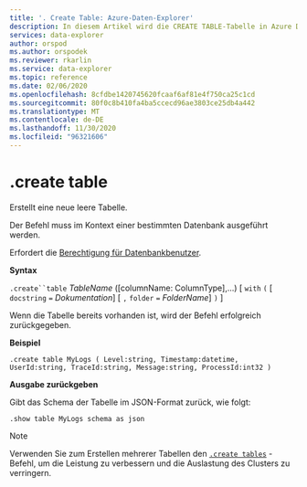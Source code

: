 ```yaml
---
title: '. Create Table: Azure-Daten-Explorer'
description: In diesem Artikel wird die CREATE TABLE-Tabelle in Azure Daten-Explorer beschrieben.
services: data-explorer
author: orspod
ms.author: orspodek
ms.reviewer: rkarlin
ms.service: data-explorer
ms.topic: reference
ms.date: 02/06/2020
ms.openlocfilehash: 8cfdbe1420745620fcaaf6af81e4f750ca25c1cd
ms.sourcegitcommit: 80f0c8b410fa4ba5ccecd96ae3803ce25db4a442
ms.translationtype: MT
ms.contentlocale: de-DE
ms.lasthandoff: 11/30/2020
ms.locfileid: "96321606"
---
```

# <a name="create-table"></a>.create table

Erstellt eine neue leere Tabelle.

Der Befehl muss im Kontext einer bestimmten Datenbank ausgeführt werden.

Erfordert die [Berechtigung für Datenbankbenutzer](../management/access-control/role-based-authorization.md).

**Syntax**

`.create``table` *TableName* ([columnName: ColumnType],...)  [ `with` `(` [ `docstring` `=` *Dokumentation*] [ `,` `folder` `=` *FolderName*] `)` ]

Wenn die Tabelle bereits vorhanden ist, wird der Befehl erfolgreich zurückgegeben.

**Beispiel** 

```kusto
.create table MyLogs ( Level:string, Timestamp:datetime, UserId:string, TraceId:string, Message:string, ProcessId:int32 ) 
```
 
**Ausgabe zurückgeben**

Gibt das Schema der Tabelle im JSON-Format zurück, wie folgt:

```kusto
.show table MyLogs schema as json
```

> [!NOTE]
> Verwenden Sie zum Erstellen mehrerer Tabellen den [`.create tables`](create-tables-command.md) -Befehl, um die Leistung zu verbessern und die Auslastung des Clusters zu verringern.
